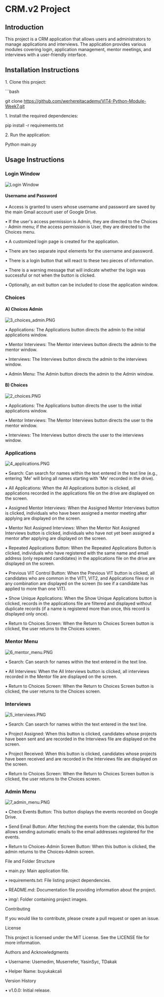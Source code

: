# CRM.v2 Project

## Introduction

This project is a CRM application that allows users and administrators
to manage applications and interviews. The application provides various
modules covering login, application management, mentor meetings, and
interviews with a user-friendly interface.

## Installation Instructions

1\. Clone this project:

\`\`\`bash

git clone https://github.com/werhereitacademy/VIT4-Python-Module-Week7.git

1\. Install the required dependencies:

pip install -r requirements.txt

2\. Run the application:

Python main.py

## Usage Instructions

### Login Window

![Login Window](img/1_login.PNG)

#### Username and Password

• Access is granted to users whose username and password are saved by
the main Gmail account user of Google Drive.

• If the user\'s access permission is Admin, they are directed to the
Choices - Admin menu; if the access permission is User, they are
directed to the Choices menu.

• A customized login page is created for the application.

• There are two separate input elements for the username and password.

• There is a login button that will react to these two pieces of
information.

• There is a warning message that will indicate whether the login was
successful or not when the button is clicked.

• Optionally, an exit button can be included to close the application
window.

### Choices

#### A) Choices Admin

![3_choices_admin.PNG](img/3_choices_admin.PNG)

• Applications: The Applications button directs the admin to the initial
applications window.

• Mentor Interviews: The Mentor interviews button directs the admin to
the mentor window.

• Interviews: The Interviews button directs the admin to the interviews
window.

• Admin Menu: The Admin button directs the admin to the Admin window.

#### B) Choices

![2_choices.PNG](img/2_choices.PNG)

• Applications: The Applications button directs the user to the initial
applications window.

• Mentor Interviews: The Mentor Interviews button directs the user to
the mentor window.

• Interviews: The Interviews button directs the user to the interviews
window.

### Applications

![4_applications.PNG](img/4_applications.PNG)

• Search: Can search for names within the text entered in the text line
(e.g., entering \'Me\' will bring all names starting with \'Me\'
recorded in the drive).

• All Applications: When the All Applications button is clicked, all
applications recorded in the applications file on the drive are
displayed on the screen.

• Assigned Mentor Interviews: When the Assigned Mentor Interviews button
is clicked, individuals who have been assigned a mentor meeting after
applying are displayed on the screen.

• Mentor Not Assigned Interviews: When the Mentor Not Assigned
Interviews button is clicked, individuals who have not yet been assigned
a mentor after applying are displayed on the screen.

• Repeated Applications Button: When the Repeated Applications Button is
clicked, individuals who have registered with the same name and email
address (only repeated candidates) in the applications file on the drive
are displayed on the screen.

• Previous VIT Control Button: When the Previous VIT button is clicked,
all candidates who are common in the VIT1, VIT2, and Applications files
or in any combination are displayed on the screen (to see if a candidate
has applied to more than one VIT).

• Show Unique Applications: When the Show Unique Applications button is
clicked, records in the applications file are filtered and displayed
without duplicate records (if a name is registered more than once, this
record is displayed only once).

• Return to Choices Screen: When the Return to Choices Screen button is
clicked, the user returns to the Choices screen.

### Mentor Menu

![6_mentor_menu.PNG](img/6_mentor_menu.PNG)

• Search: Can search for names within the text entered in the text line.

• All Interviews: When the All Interviews button is clicked, all
interviews recorded in the Mentor file are displayed on the screen.

• Return to Choices Screen: When the Return to Choices Screen button is
clicked, the user returns to the Choices screen.

### Interviews

![5_interviews.PNG](img/5_interviews.PNG)

• Search: Can search for names within the text entered in the text line.

• Project Assigned: When this button is clicked, candidates whose
projects have been sent and are recorded in the Interviews file are
displayed on the screen.

• Project Received: When this button is clicked, candidates whose
projects have been received and are recorded in the Interviews file are
displayed on the screen.

• Return to Choices Screen: When the Return to Choices Screen button is
clicked, the user returns to the Choices screen.

### Admin Menu

![7_admin_menu.PNG](img/7_admin_menu.PNG)

• Check Events Button: This button displays the events recorded on
Google Drive.

• Send Email Button: After fetching the events from the calendar, this
button allows sending automatic emails to the email addresses registered
for the events.

• Return to Choices-Admin Screen Button: When this button is clicked,
the admin returns to the Choices-Admin screen.

File and Folder Structure

• main.py: Main application file.

• requirements.txt: File listing project dependencies.

• README.md: Documentation file providing information about the project.

• img/: Folder containing project images.

Contributing

If you would like to contribute, please create a pull request or open an
issue.

License

This project is licensed under the MIT License. See the LICENSE file for
more information.

Authors and Acknowledgments

• Username: Usemedim, Muserrefer, YasinSyc, TDakak

• Helper Name: buyukakcali

Version History

• v1.0.0: Initial release.
